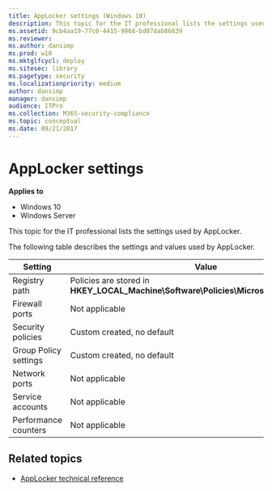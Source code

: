 ```yaml
---
title: AppLocker settings (Windows 10)
description: This topic for the IT professional lists the settings used by AppLocker.
ms.assetid: 9cb4aa19-77c0-4415-9968-bd07dab86839
ms.reviewer: 
ms.author: dansimp
ms.prod: w10
ms.mktglfcycl: deploy
ms.sitesec: library
ms.pagetype: security
ms.localizationpriority: medium
author: dansimp
manager: dansimp
audience: ITPro
ms.collection: M365-security-compliance
ms.topic: conceptual
ms.date: 09/21/2017
---
```


# AppLocker settings

**Applies to**
 -   Windows 10 
 -   Windows Server

This topic for the IT professional lists the settings used by AppLocker.

The following table describes the settings and values used by AppLocker.

| Setting | Value |
| - | - |
| Registry path | Policies are stored in **HKEY_LOCAL_Machine\Software\Policies\Microsoft\Windows\SrpV2** |
| Firewall ports | Not applicable | 
| Security policies | Custom created, no default | 
| Group Policy settings | Custom created, no default |
| Network ports | Not applicable | 
| Service accounts | Not applicable | 
| Performance counters | Not applicable | 
 
## Related topics

- [AppLocker technical reference](applocker-technical-reference.md)
